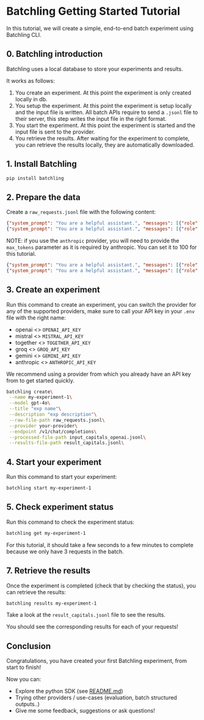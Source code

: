 # Batchling Getting Started Tutorial

In this tutorial, we will create a simple, end-to-end batch experiment using Batchling CLI.

## 0. Batchling introduction

Batchling uses a local database to store your experiments and results.

It works as follows:

1. You create an experiment. At this point the experiment is only created locally in db.
2. You setup the experiment. At this point the experiment is setup locally and the input file is written. All batch APIs require to send a `.jsonl` file to their server, this step writes the input file in the right format.
3. You start the experiment. At this point the experiment is started and the input file is sent to the provider.
4. You retrieve the results. After waiting for the experiment to complete, you can retrieve the results locally, they are automatically downloaded.

## 1. Install Batchling

```bash
pip install batchling
```

## 2. Prepare the data

Create a `raw_requests.jsonl` file with the following content:

```json
{"system_prompt": "You are a helpful assistant.", "messages": [{"role": "user", "content": "What is the capital of France?"}]}
{"system_prompt": "You are a helpful assistant.", "messages": [{"role": "user", "content": "What is the capital of Italy?"}]}
```

NOTE: if you use the `anthropic` provider, you will need to provide the `max_tokens` parameter as it is required by anthropic. You can set it to 100 for this tutorial.

```json
{"system_prompt": "You are a helpful assistant.", "messages": [{"role": "user", "content": "What is the capital of France?"}], "max_tokens": 100}
{"system_prompt": "You are a helpful assistant.", "messages": [{"role": "user", "content": "What is the capital of Italy?"}], "max_tokens": 100}
```

## 3. Create an experiment

Run this command to create an experiment, you can switch the provider for any of the supported providers, make sure to call your API key in your `.env` file with the right name:

- openai <> `OPENAI_API_KEY`
- mistral <> `MISTRAL_API_KEY`
- together <> `TOGETHER_API_KEY`
- groq <> `GROQ_API_KEY`
- gemini <> `GEMINI_API_KEY`
- anthropic <> `ANTHROPIC_API_KEY`

We recommend using a provider from which you already have an API key from to get started quickly.

```bash
batchling create\
 --name my-experiment-1\
 --model gpt-4o\
 --title "exp name"\
 --description "exp description"\
 --raw-file-path raw_requests.jsonl\
 --provider your-provider\
 --endpoint /v1/chat/completions\
 --processed-file-path input_capitals_openai.jsonl\
 --results-file-path result_capitals.jsonl\
```

## 4. Start your experiment

Run this command to start your experiment:

```bash
batchling start my-experiment-1
```

## 5. Check experiment status

Run this command to check the experiment status:

```bash
batchling get my-experiment-1
```

For this tutorial, it should take a few seconds to a few minutes to complete because we only have 3 requests in the batch.

## 7. Retrieve the results

Once the experiment is completed (check that by checking the status), you can retrieve the results:

```bash
batchling results my-experiment-1
```

Take a look at the `result_capitals.jsonl` file to see the results.

You should see the corresponding results for each of your requests!

## Conclusion

Congratulations, you have created your first Batchling experiment, from start to finish!

Now you can:

- Explore the python SDK (see [README.md](../README.md))
- Trying other providers / use-cases (evaluation, batch structured outputs..)
- Give me some feedback, suggestions or ask questions!
